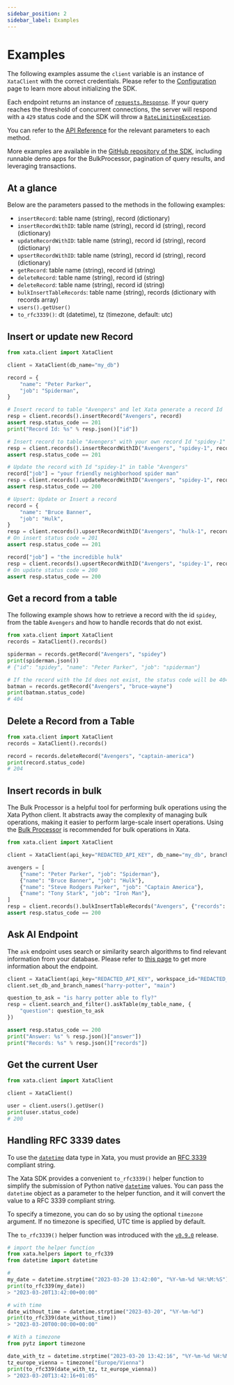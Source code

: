 ```yaml
---
sidebar_position: 2
sidebar_label: Examples
---
```


# Examples

The following examples assume the `client` variable is an instance of `XataClient` with the correct credentials. Please refer to the [Configuration](/python-sdk/overview#configuration) page to learn more about initializing the SDK.

Each endpoint returns an instance of [`requests.Response`](https://requests.readthedocs.io/en/latest/api/#requests.Response). If your query reaches the threshold of concurrent connections, the server will respond with a `429` status code and the SDK will throw a [`RateLimitingException`](https://github.com/xataio/xata-py/blob/main/xata/errors.py#L25).

You can refer to the [API Reference](https://xata-py.readthedocs.io/en/latest/api.html) for the relevant parameters to each method.

More examples are available in the [GitHub repository of the SDK](https://github.com/xataio/xata-py/tree/main/examples), including runnable demo apps for the BulkProcessor, pagination of query results, and leveraging transactions.

## At a glance

Below are the parameters passed to the methods in the following examples:

- `insertRecord`: table name (string), record (dictionary)
- `insertRecordWithID`: table name (string), record id (string), record (dictionary)
- `updateRecordWithID`: table name (string), record id (string), record (dictionary)
- `upsertRecordWithID`: table name (string), record id (string), record (dictionary)
- `getRecord`: table name (string), record id (string)
- `deleteRecord`: table name (string), record id (string)
- `deleteRecord`: table name (string), record id (string)
- `bulkInsertTableRecords`: table name (string), records (dictionary with records array)
- `users().getUser()`
- `to_rfc3339()`: dt (datetime), tz (timezone, default: utc)

## Insert or update new Record

```python
from xata.client import XataClient

client = XataClient(db_name="my_db")

record = {
    "name": "Peter Parker",
    "job": "Spiderman",
}

# Insert record to table "Avengers" and let Xata generate a record Id
resp = client.records().insertRecord("Avengers", record)
assert resp.status_code == 201
print("Record Id: %s" % resp.json()["id"])

# Insert record to table "Avengers" with your own record Id "spidey-1"
resp = client.records().insertRecordWithID("Avengers", "spidey-1", record)
assert resp.status_code == 201

# Update the record with Id "spidey-1" in table "Avengers"
record["job"] = "your friendly neighborhood spider man"
resp = client.records().updateRecordWithID("Avengers", "spidey-1", record)
assert resp.status_code == 200

# Upsert: Update or Insert a record
record = {
    "name": "Bruce Banner",
    "job": "Hulk",
}
resp = client.records().upsertRecordWithID("Avengers", "hulk-1", record)
# On insert status code = 201
assert resp.status_code == 201

record["job"] = "the incredible hulk"
resp = client.records().upsertRecordWithID("Avengers", "spidey-1", record)
# On update status code = 200
assert resp.status_code == 200
```

## Get a record from a table

The following example shows how to retrieve a record with the id `spidey`, from the table `Avengers` and how to handle records that do not exist.

```python
from xata.client import XataClient
records = XataClient().records()

spiderman = records.getRecord("Avengers", "spidey")
print(spiderman.json())
# {"id": "spidey", "name": "Peter Parker", "job": "spiderman"}

# If the record with the Id does not exist, the status code will be 404
batman = records.getRecord("Avengers", "bruce-wayne")
print(batman.status_code)
# 404
```

## Delete a Record from a Table

```python
from xata.client import XataClient
records = XataClient().records()

record = records.deleteRecord("Avengers", "captain-america")
print(record.status_code)
# 204
```

## Insert records in bulk

The Bulk Processor is a helpful tool for performing bulk operations using the Xata Python client. It abstracts away the complexity of managing bulk operations, making it easier to perform large-scale insert operations. Using the [Bulk Processor](/python-sdk/bulk-processor) is recommended  for bulk operations in Xata.

```python
from xata.client import XataClient

client = XataClient(api_key="REDACTED_API_KEY", db_name="my_db", branch_name="feature-042")

avengers = [
    {"name": "Peter Parker", "job": "Spiderman"},
    {"name": "Bruce Banner", "job": "Hulk"},
    {"name": "Steve Rodgers Parker", "job": "Captain America"},
    {"name": "Tony Stark", "job": "Iron Man"},
]
resp = client.records().bulkInsertTableRecords("Avengers", {"records": avengers})
assert resp.status_code == 200
```

## Ask AI Endpoint

The `ask` endpoint uses search or similarity search algorithms to find relevant information from your database. Please refer to [this page](/typescript-client/ask) to get more information about the endpoint.

```python
client = XataClient(api_key="REDACTED_API_KEY", workspace_id="REDACTED_WS_ID")
client.set_db_and_branch_names("harry-potter", "main")

question_to_ask = "is harry potter able to fly?"
resp = client.search_and_filter().askTable(my_table_name, {
    "question": question_to_ask
})

assert resp.status_code == 200
print("Answer: %s" % resp.json()["answer"])
print("Records: %s" % resp.json()["records"])
```

## Get the current User

```python
from xata.client import XataClient

client = XataClient()

user = client.users().getUser()
print(user.status_code)
# 200
```

## Handling RFC 3339 dates

To use the [`datetime`](/concepts/data-model#datetime) data type in Xata, you must provide an [RFC 3339](https://datatracker.ietf.org/doc/html/rfc3339) compliant string. 

The Xata SDK provides a convenient `to_rfc3339()` helper function to simplify the submission of Python native [`datetime`](https://docs.python.org/3/library/datetime.html) values. You can pass the `datetime` object as a parameter to the helper function, and it will convert the value to a RFC 3339 compliant string. 

To specify a timezone, you can do so by using the optional `timezone` argument. If no timezone is specified, UTC time is applied by default.

The `to_rfc3339()` helper function was introduced with the [`v0.9.0`](https://github.com/xataio/xata-py/releases/tag/v0.9.0) release.

```python
# import the helper function
from xata.helpers import to_rfc339
from datetime import datetime

# 
my_date = datetime.strptime("2023-03-20 13:42:00", "%Y-%m-%d %H:%M:%S")
print(to_rfc339(my_date))
> "2023-03-20T13:42:00+00:00"

# with time
date_without_time = datetime.strptime("2023-03-20", "%Y-%m-%d")
print(to_rfc339(date_without_time))
> "2023-03-20T00:00:00+00:00"

# With a timezone
from pytz import timezone

date_with_tz = datetime.strptime("2023-03-20 13:42:16", "%Y-%m-%d %H:%M:%S")
tz_europe_vienna = timezone("Europe/Vienna")
print(to_rfc339(date_with_tz, tz_europe_vienna))
> "2023-03-20T13:42:16+01:05"
```
